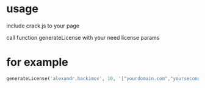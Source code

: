 # usage
include crack.js to your page

call function generateLicense with your need license params

# for example
```php
generateLicense('alexandr.hackimov', 10, '["yourdomain.com","yourseconddomain.com","anotherdomain.com","localhost"]');
```
